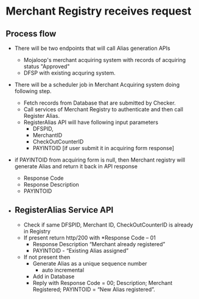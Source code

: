 # Merchant Registry receives request

## Process flow

* There will be two endpoints that will call Alias generation APIs
  * Mojaloop's merchant acquiring system with records of acquiring status "Approved"
  * DFSP with existing acquring system. 

* There will be a scheduler job in Merchant Acquiring system doing following step.
  * Fetch records from Database that are submitted by Checker.
  * Call services of Merchant Registry to authenticate and then call Register Alias.
  * RegisterAlias API will have following input parameters
    * DFSPID,
    * MerchantID
    * CheckOutCounterID
    * PAYINTOID [if user submit it in acquiring form response]
* if PAYINTOID from acquiring form is null, then Merchant registry will generate Alias and return it back in API response
  * Response Code  
  * Response Description
  * PAYINTOID

* ## RegisterAlias Service API

  * Check if same DFSPID, Merchant ID, CheckOutCounterID is already in Registry
  * If present return http/200 with 
    *Response Code – 01 
    * Response Description “Merchant already registered”
    * PAYINTOID  - “Existing Alias assigned”
  * If not present then
    * Generate Alias as a unique sequence number
      * auto incremental
    * Add in Database
    * Reply with Response Code = 00;  Description;  Merchant Registered;   PAYINTOID =  “New Alias registered”.
